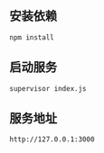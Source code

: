 ## 安装依赖
```
npm install
```

## 启动服务

```
supervisor index.js
```

## 服务地址

```
http://127.0.0.1:3000
```